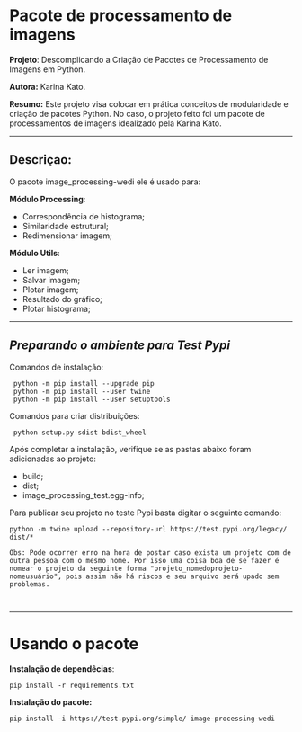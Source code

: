 # Pacote de processamento de imagens

**Projeto**: Descomplicando a Criação de Pacotes de Processamento de Imagens em Python.

**Autora:** Karina Kato.


**Resumo:** Este projeto visa colocar em prática conceitos de modularidade e criação de pacotes Python. No caso, o projeto feito foi um pacote de processamentos de imagens idealizado pela Karina Kato.

-------------------------
## **Descriçao**:
O pacote image_processing-wedi ele é usado para:

**Módulo Processing**:

* Correspondência de histograma;
* Similaridade estrutural;
* Redimensionar imagem;

**Módulo Utils**:

* Ler imagem;
* Salvar imagem;
* Plotar imagem;
* Resultado do gráfico;
* Plotar histograma;

-----------------------------------------
## *Preparando o ambiente para Test Pypi*

Comandos de instalação:

```
 python -m pip install --upgrade pip
 python -m pip install --user twine
 python -m pip install --user setuptools
```
Comandos para criar distribuições:

````
 python setup.py sdist bdist_wheel
````

 Após completar a instalação, verifique se as pastas abaixo foram adicionadas ao projeto:
  *  build;
  *  dist;
  *  image_processing_test.egg-info;

Para publicar seu projeto no teste Pypi basta digitar o seguinte comando:

````
python -m twine upload --repository-url https://test.pypi.org/legacy/ dist/*

Obs: Pode ocorrer erro na hora de postar caso exista um projeto com de outra pessoa com o mesmo nome. Por isso uma coisa boa de se fazer é nomear o projeto da seguinte forma "projeto_nomedoprojeto-nomeusuário", pois assim não há riscos e seu arquivo será upado sem problemas.



````

------------------------
# Usando o pacote

**Instalação de dependêcias**:
`````
pip install -r requirements.txt
``````
**Instalação do pacote:**
`````
pip install -i https://test.pypi.org/simple/ image-processing-wedi

